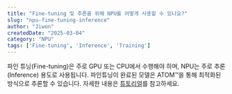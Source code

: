 ```yaml
---
title: "Fine-tuning 및 추론을 위해 NPU를 어떻게 사용할 수 있나요?"
slug: "npu-fine-tuning-inference"
author: "Jiwon"
createdDate: "2025-03-04"
category: "NPU"
tags: ['Fine-tuning', 'Inference', 'Training']
---
```

파인 튜닝(Fine-tuning)은 주로 GPU 또는 CPU에서 수행해야 하며, NPU는 주로 추론(Inference) 용도로 사용됩니다. 파인튜닝이 완료된 모델은 ATOM™을 통해 최적화된 방식으로 추론할 수 있습니다.
자세한 내용은 <a href="https://docs.rbln.ai/getting_started/tutorials.html" class="underline">튜토리얼</a>를 참고하세요.
